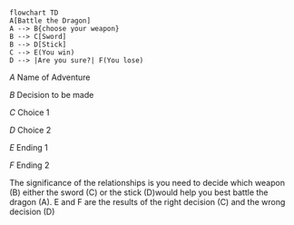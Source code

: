 ```mermaid

flowchart TD
A[Battle the Dragon]
A --> B{choose your weapon}
B --> C[Sword]
B --> D[Stick]
C --> E(You win)
D --> |Are you sure?| F(You lose)

```

*A* Name of Adventure

*B* Decision to be made 

*C* Choice 1

*D* Choice 2

*E* Ending 1

*F* Ending 2

The significance of the relationships is you need to decide which weapon (B) either the sword (C) or the stick (D)would help you best battle the dragon (A). E and F are the results of the right decision (C) and the wrong decision (D)